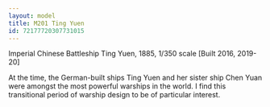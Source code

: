 ```yaml
---
layout: model
title: M201 Ting Yuen
id: 72177720307731015
---
```


Imperial Chinese Battleship Ting Yuen, 1885, 1/350 scale  [Built 2016, 2019-20]

At the time, the German-built ships Ting Yuen and her sister ship Chen Yuan were amongst the most powerful warships in the world. I find this transitional period of warship design to be of particular interest.


